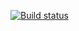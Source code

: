 [![Build status](https://ci.appveyor.com/api/projects/status/jje340bye6n1ebtm?svg=true)](https://ci.appveyor.com/project/Mortiferus/carddeliviry)

